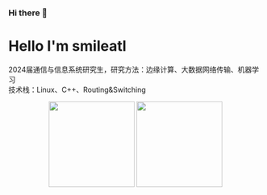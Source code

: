 ### Hi there 👋

<!--
**smileatl/smileatl** is a ✨ _special_ ✨ repository because its `README.md` (this file) appears on your GitHub profile.

Here are some ideas to get you started:

- 🔭 I’m currently working on ...
- 🌱 I’m currently learning ...
- 👯 I’m looking to collaborate on ...
- 🤔 I’m looking for help with ...
- 💬 Ask me about ...
- 📫 How to reach me: ...
- 😄 Pronouns: ...
- ⚡ Fun fact: ...
-->

# Hello I'm smileatl
2024届通信与信息系统研究生，研究方法：边缘计算、大数据网络传输、机器学习  
技术栈：Linux、C++、Routing&Switching
<div align="center">
<span>  </span>
<img height="170px" src="https://github-readme-stats.vercel.app/api?username=smileatl" /><span>  </span><img height="170px" src="https://github-readme-stats.vercel.app/api/top-langs/?username=smileatl&layout=compact&langs_count=8" />
<span>  </span>
</div>
